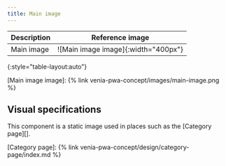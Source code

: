```yaml
---
title: Main image
---
```


| Description | Reference image                     |
| ----------- | :---------------------------------: |
| Main image  | ![Main image image]{:width="400px"} |
{:style="table-layout:auto"}

[Main image image]: {% link venia-pwa-concept/images/main-image.png %}

## Visual specifications

This component is a static image used in places such as the [Category page][].

[Category page]: {% link venia-pwa-concept/design/category-page/index.md %}